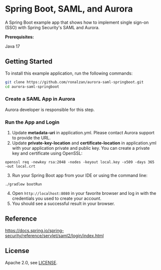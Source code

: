 # Spring Boot, SAML, and Aurora

A Spring Boot example app that shows how to implement single sign-on (SSO) with Spring Security's SAML and Aurora.

**Prerequisites:** 

Java 17

## Getting Started

To install this example application, run the following commands:

```bash
git clone https://github.com/ronalzan/aurora-saml-springboot.git
cd aurora-saml-springboot
```

### Create a SAML App in Aurora

Aurora developer is responsible for this step.

### Run the App and Login

1) Update **metadata-uri** in application.yml. Please contact Aurora support to provide the URL.
2) Update **private-key-location** and **certificate-location** in application.yml with your application private and public key. You can create a private key and certificate using OpenSSL:
   
```shell
openssl req -newkey rsa:2048 -nodes -keyout local.key -x509 -days 365 -out local.crt
```

3) Run your Spring Boot app from your IDE or using the command line:

```shell
./gradlew bootRun
```

4) Open `http://localhost:8080` in your favorite browser and log in with the credentials you used to create your account.
5) You should see a successful result in your browser.

## Reference

https://docs.spring.io/spring-security/reference/servlet/saml2/login/index.html


## License

Apache 2.0, see [LICENSE](LICENSE).

[blog]: https://developer.okta.com/blog/2022/08/05/spring-boot-saml
